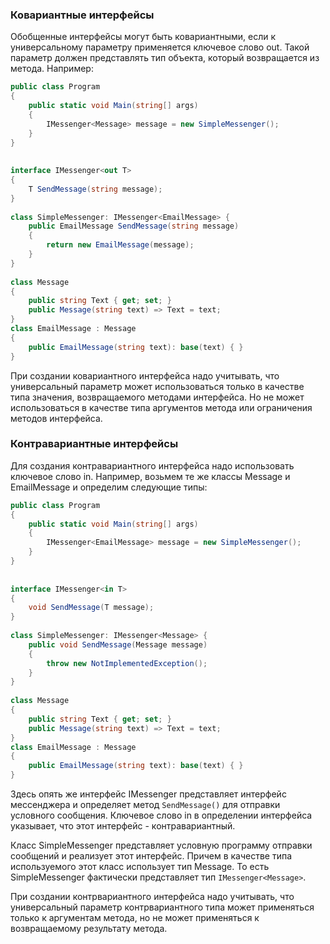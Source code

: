 ### Ковариантные  интерфейсы

Обобщенные интерфейсы могут быть ковариантными, если к универсальному параметру применяется ключевое слово out. Такой параметр должен представлять тип объекта, который возвращается из метода. Например:

```csharp
public class Program  
{  
    public static void Main(string[] args)  
    {  
        IMessenger<Message> message = new SimpleMessenger();  
    }  
}  
  
  
interface IMessenger<out T>  
{  
    T SendMessage(string message);  
}  
  
class SimpleMessenger: IMessenger<EmailMessage> {  
    public EmailMessage SendMessage(string message)  
    {  
        return new EmailMessage(message);  
    }  
}  
  
class Message  
{  
    public string Text { get; set; }  
    public Message(string text) => Text = text;  
}  
class EmailMessage : Message  
{  
    public EmailMessage(string text): base(text) { }  
}
```

При создании ковариантного интерфейса надо учитывать, что универсальный параметр может использоваться только в качестве типа значения, возвращаемого методами интерфейса. Но не может использоваться в качестве типа аргументов метода или ограничения методов интерфейса.


### Контравариантные интерфейсы

Для создания контравариантного интерфейса надо использовать ключевое слово in. Например, возьмем те же классы Message и EmailMessage и определим следующие типы:

```csharp
public class Program  
{  
    public static void Main(string[] args)  
    {  
        IMessenger<EmailMessage> message = new SimpleMessenger();  
    }  
}  
  
  
interface IMessenger<in T>  
{  
    void SendMessage(T message);  
}  
  
class SimpleMessenger: IMessenger<Message> {  
    public void SendMessage(Message message)  
    {  
        throw new NotImplementedException();  
    }  
}  
  
class Message  
{  
    public string Text { get; set; }  
    public Message(string text) => Text = text;  
}  
class EmailMessage : Message  
{  
    public EmailMessage(string text): base(text) { }  
}

```

Здесь опять же интерфейс IMessenger представляет интерфейс мессенджера и определяет метод `SendMessage()` для отправки условного сообщения. Ключевое слово in в определении интерфейса указывает, что этот интерфейс - контравариантный.

Класс SimpleMessenger представляет условную программу отправки сообщений и реализует этот интерфейс. Причем в качестве типа используемого этот класс использует тип Message. То есть SimpleMessenger фактически представляет тип `IMessenger<Message>`.

При создании контрвариантного интерфейса надо учитывать, что универсальный параметр контрвариантного типа может применяться только к аргументам метода, но не может применяться к возвращаемому результату метода.